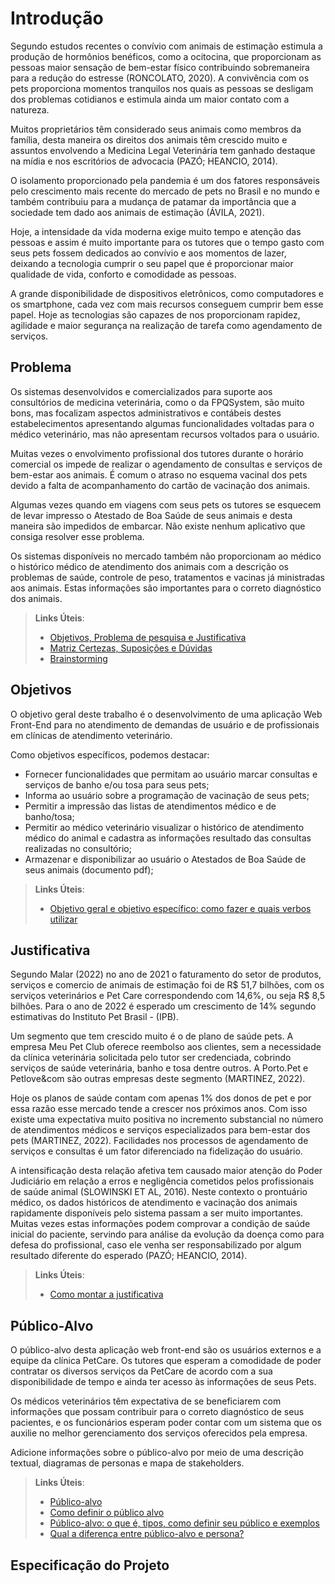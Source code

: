 # Introdução

Segundo estudos recentes o convívio com animais de estimação estimula a produção de hormônios benéficos, como a ocitocina, que proporcionam as pessoas maior sensação de bem-estar físico contribuindo sobremaneira para a redução do estresse (RONCOLATO, 2020). A convivência com os pets proporciona momentos tranquilos nos quais as pessoas se desligam dos problemas cotidianos e estimula ainda um maior contato com a natureza.

Muitos proprietários têm considerado seus animais como membros da família, desta maneira os direitos dos animais têm crescido muito e assuntos envolvendo a Medicina Legal Veterinária tem ganhado destaque na mídia e nos escritórios de advocacia (PAZÓ; HEANCIO, 2014).

O isolamento proporcionado pela pandemia é um dos fatores responsáveis pelo crescimento mais recente do mercado de pets no Brasil e no mundo e também contribuiu para a mudança de patamar da importância que a sociedade tem dado aos animais de estimação (ÁVILA, 2021).

Hoje, a intensidade da vida moderna exige muito tempo e atenção das pessoas e assim é muito importante para os tutores que o tempo gasto com seus pets fossem dedicados ao convívio e aos momentos de lazer, deixando a tecnologia cumprir o seu papel que é proporcionar maior qualidade de vida, conforto e comodidade as pessoas. 

A grande disponibilidade de dispositivos eletrônicos, como computadores e os smartphone, cada vez com mais recursos conseguem cumprir bem esse papel. Hoje as tecnologias são capazes de nos proporcionam rapidez, agilidade e maior segurança na realização de tarefa como agendamento de serviços.


## Problema
Os sistemas desenvolvidos e comercializados para suporte aos consultórios de medicina veterinária, como o da FPQSystem, são muito bons, mas focalizam aspectos administrativos e contábeis destes estabelecimentos apresentando algumas funcionalidades voltadas para o médico veterinário, mas não apresentam recursos voltados para o usuário.

Muitas vezes o envolvimento profissional dos tutores durante o horário comercial os impede de realizar o agendamento de consultas e serviços de bem-estar aos animais. É comum o atraso no esquema vacinal dos pets devido a falta de acompanhamento do cartão de vacinação dos animais.

Algumas vezes quando em viagens com seus pets os tutores se esquecem de levar impresso o Atestado de Boa Saúde de seus animais e desta maneira são impedidos de embarcar. Não existe nenhum aplicativo que consiga resolver esse problema.

Os sistemas disponíveis no mercado também não proporcionam ao médico o histórico médico de atendimento dos animais com a descrição os problemas de saúde, controle de peso, tratamentos e vacinas já ministradas aos animais. Estas informações são importantes para o correto diagnóstico dos animais. 


> **Links Úteis**:
> - [Objetivos, Problema de pesquisa e Justificativa](https://medium.com/@versioparole/objetivos-problema-de-pesquisa-e-justificativa-c98c8233b9c3)
> - [Matriz Certezas, Suposições e Dúvidas](https://medium.com/educa%C3%A7%C3%A3o-fora-da-caixa/matriz-certezas-suposi%C3%A7%C3%B5es-e-d%C3%BAvidas-fa2263633655)
> - [Brainstorming](https://www.euax.com.br/2018/09/brainstorming/)

## Objetivos

O objetivo geral deste trabalho é o desenvolvimento de uma aplicação Web Front-End para no atendimento de demandas de usuário e de profissionais em clínicas de atendimento veterinário. 

Como objetivos específicos, podemos destacar:
<ul>
<li>Fornecer funcionalidades que permitam ao usuário marcar consultas e serviços de banho e/ou tosa para seus pets;</li>
<li>Informa ao usuário sobre a programação de vacinação de seus pets;</li>
<li>Permitir a impressão das listas de atendimentos médico e de banho/tosa;</li>
<li>Permitir ao médico veterinário visualizar o histórico de atendimento médico do animal e cadastra as informações resultado das consultas realizadas no consultório;</li>
<li>Armazenar e disponibilizar ao usuário o Atestados de Boa Saúde de seus animais (documento pdf);</li>
</ul>

 
> **Links Úteis**:
> - [Objetivo geral e objetivo específico: como fazer e quais verbos utilizar](https://blog.mettzer.com/diferenca-entre-objetivo-geral-e-objetivo-especifico/)

## Justificativa

Segundo Malar (2022) no ano de 2021 o faturamento do setor de produtos, serviços e comercio de animais de estimação foi de R$ 51,7 bilhões, com os serviços veterinários e Pet Care correspondendo com 14,6%, ou seja R$ 8,5 bilhões. Para o ano de 2022 é esperado um crescimento de 14% segundo estimativas do Instituto Pet Brasil - (IPB).

Um segmento que tem crescido muito é o de plano de saúde pets. A empresa Meu Pet Club oferece reembolso aos clientes, sem a necessidade da clínica veterinária solicitada pelo tutor ser credenciada, cobrindo serviços de saúde veterinária, banho e tosa dentre outros. A Porto.Pet e Petlove&com são outras empresas deste segmento (MARTINEZ, 2022).

Hoje os planos de saúde contam com apenas 1% dos donos de pet e por essa razão esse mercado tende a crescer nos próximos anos. Com isso existe uma expectativa muito positiva no incremento substancial no número de atendimentos médicos e serviços especializados para bem-estar dos pets (MARTINEZ, 2022). Facilidades nos processos de agendamento de serviços e consultas é um fator diferenciado na fidelização do usuário.

A intensificação desta relação afetiva tem causado maior atenção do Poder Judiciário em relação a erros e negligência cometidos pelos profissionais de saúde animal (SLOWINSKI ET AL, 2016). Neste contexto o prontuário médico, os dados históricos de atendimento e vacinação dos animais rapidamente disponíveis pelo sistema passam a ser muito importantes. Muitas vezes estas informações podem comprovar a condição de saúde inicial do paciente, servindo para análise da evolução da doença como para defesa do profissional, caso ele venha ser responsabilizado por algum resultado diferente do esperado (PAZÓ; HEANCIO, 2014).


> **Links Úteis**:
> - [Como montar a justificativa](https://guiadamonografia.com.br/como-montar-justificativa-do-tcc/)

## Público-Alvo

O público-alvo desta aplicação web front-end são os usuários externos e a equipe da clínica PetCare. 
Os tutores que esperam a comodidade de poder contratar os diversos serviços da PetCare de acordo com a sua disponibilidade de tempo e ainda ter acesso às informações de seus Pets.

Os médicos veterinários têm expectativa de se beneficiarem com informações que possam contribuir para o correto diagnóstico de seus pacientes, e os funcionários esperam poder contar com um sistema que os auxilie no melhor gerenciamento dos serviços oferecidos pela empresa. 



Adicione informações sobre o público-alvo por meio de uma descrição textual, diagramas de personas e mapa de stakeholders.

> **Links Úteis**:
> - [Público-alvo](https://blog.hotmart.com/pt-br/publico-alvo/)
> - [Como definir o público alvo](https://exame.com/pme/5-dicas-essenciais-para-definir-o-publico-alvo-do-seu-negocio/)
> - [Público-alvo: o que é, tipos, como definir seu público e exemplos](https://klickpages.com.br/blog/publico-alvo-o-que-e/)
> - [Qual a diferença entre público-alvo e persona?](https://rockcontent.com/blog/diferenca-publico-alvo-e-persona/)

## Especificação do Projeto
